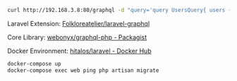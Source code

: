 ```bash
curl http://192.168.3.8:80/graphql -d "query='query UsersQuery{ users {id, email} }'" 
```

Laravel Extension: 
[Folkloreatelier/laravel\-graphql](https://github.com/Folkloreatelier/laravel-graphql)

Core Library:
[webonyx/graphql\-php \- Packagist](https://packagist.org/packages/webonyx/graphql-php)

Docker Environment:
[hitalos/laravel \- Docker Hub](https://hub.docker.com/r/hitalos/laravel/)

```bash
docker-compose up
docker-compose exec web ping php artisan migrate
```

